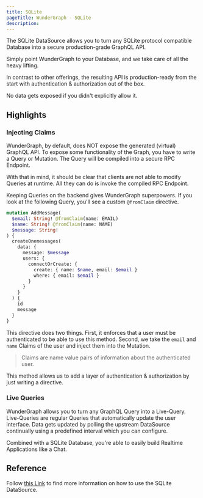 ```yaml
---
title: SQLite
pageTitle: WunderGraph - SQLite
description:
---
```


The SQLite DataSource allows you to turn any SQLite protocol compatible Database into a secure production-grade GraphQL API.

Simply point WunderGraph to your Database, and we take care of all the heavy lifting.

In contrast to other offerings, the resulting API is production-ready from the start with authentication & authorization out of the box.

No data gets exposed if you didn't explicitly allow it.

## Highlights

### Injecting Claims

WunderGraph, by default, does NOT expose the generated (virtual) GraphQL API.
To expose some functionality of the Graph, you have to write a Query or Mutation.
The Query will be compiled into a secure RPC Endpoint.

With that in mind, it should be clear that clients are not able to modify Queries at runtime.
All they can do is invoke the compiled RPC Endpoint.

Keeping Queries on the backend gives WunderGraph superpowers.
If you look at the following Query, you'll see a custom `@fromClaim` directive.

```graphql
mutation AddMessage(
  $email: String! @fromClaim(name: EMAIL)
  $name: String! @fromClaim(name: NAME)
  $message: String!
) {
  createOnemessages(
    data: {
      message: $message
      users: {
        connectOrCreate: {
          create: { name: $name, email: $email }
          where: { email: $email }
        }
      }
    }
  ) {
    id
    message
  }
}
```

This directive does two things.
First, it enforces that a user must be authenticated to be able to use this method.
Second, we take the `email` and `name` Claims of the user and inject them into the Mutation.

> Claims are name value pairs of information about the authenticated user.

This method allows us to add a layer of authentication & authorization by just writing a directive.

### Live Queries

WunderGraph allows you to turn any GraphQL Query into a Live-Query.
Live-Queries are regular Queries that automatically update the user interface.
Data gets updated by polling the upstream DataSource continually using a predefined interval which you can configure.

Combined with a SQLite Database, you're able to easily build Realtime Applications like a Chat.

## Reference

Follow [this Link](/docs/wundergraph-config-ts-reference/configure-sqlite-datasource) to find more information on how to use the SQLite DataSource.
